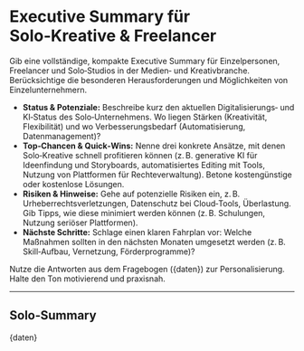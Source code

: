 <!-- summary_solo.md -->
# Executive Summary für Solo‑Kreative & Freelancer

Gib eine vollständige, kompakte Executive Summary für Einzelpersonen, Freelancer und Solo‑Studios in der Medien‑ und Kreativbranche. Berücksichtige die besonderen Herausforderungen und Möglichkeiten von Einzelunternehmern.

* **Status & Potenziale:** Beschreibe kurz den aktuellen Digitalisierungs‑ und KI‑Status des Solo‑Unternehmens. Wo liegen Stärken (Kreativität, Flexibilität) und wo Verbesserungs­bedarf (Automatisierung, Datenmanagement)?
* **Top‑Chancen & Quick‑Wins:** Nenne drei konkrete Ansätze, mit denen Solo‑Kreative schnell profitieren können (z. B. generative KI für Ideenfindung und Storyboards, automatisiertes Editing mit Tools, Nutzung von Plattformen für Rechteverwaltung). Betone kostengünstige oder kostenlose Lösungen.
* **Risiken & Hinweise:** Gehe auf potenzielle Risiken ein, z. B. Urheberrechtsverletzungen, Datenschutz bei Cloud‑Tools, Überlastung. Gib Tipps, wie diese minimiert werden können (z. B. Schulungen, Nutzung seriöser Plattformen).
* **Nächste Schritte:** Schlage einen klaren Fahrplan vor: Welche Maßnahmen sollten in den nächsten Monaten umgesetzt werden (z. B. Skill‑Aufbau, Vernetzung, Förderprogramme)?

Nutze die Antworten aus dem Fragebogen ({daten}) zur Personalisierung. Halte den Ton motivierend und praxisnah.

---

## Solo‑Summary

{daten}